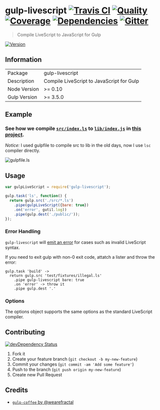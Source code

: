 # gulp-livescript [![Travis CI][travis-image]][travis-url] [![Quality][codeclimate-image]][codeclimate-url] [![Coverage][codeclimate-coverage-image]][codeclimate-coverage-url] [![Dependencies][gemnasium-image]][gemnasium-url] [![Gitter][gitter-image]][gitter-url]
> Compile LiveScript to JavaScript for Gulp

[![Version][npm-image]][npm-url]


## Information

<table>
<tr> 
<td>Package</td><td>gulp-livescript</td>
</tr>
<tr>
<td>Description</td>
<td>Compile LiveScript to JavaScript for Gulp</td>
</tr>
<tr>
<td>Node Version</td>
<td>>= 0.10</td>
</tr>
<tr>
<td>Gulp Version</td>
<td>>= 3.5.0</td>
</tr>
</table>


## Example

### See how we compile [`src/index.ls`](https://github.com/tomchentw/gulp-livescript/blob/master/src/index.ls) to [`lib/index.js`](https://github.com/tomchentw/gulp-livescript/blob/master/lib/index.js) in [this project](https://github.com/tomchentw/gulp-livescript/blob/631b6f34e74133a595609732d724e98649ab48a6/gulpfile.ls).

*Notice:* I used gulpfile to compile src to lib in the old days, now I use `lsc` compiler directly.

![`gulpfile.ls`](https://f.cloud.github.com/assets/922234/2353915/093164d2-a5ae-11e3-8016-d1191004acb2.png)


## Usage

```javascript
var gulpLiveScript = require('gulp-livescript');

gulp.task('ls', function() {
  return gulp.src('./src/*.ls')
    .pipe(gulpLiveScript({bare: true})
    .on('error', gutil.log))
    .pipe(gulp.dest('./public/'));
});
```


### Error Handling

`gulp-livescript` will [emit an error](https://github.com/tomchentw/gulp-livescript/blob/master/test/main.ls#L45) for cases such as invalid LiveScript syntax.

If you need to exit gulp with non-0 exit code, attatch a lister and throw the error:

```livescript
gulp.task 'build' ->
  return gulp.src 'test/fixtures/illegal.ls'
    .pipe gulp-livescript bare: true
    .on 'error' -> throw it
    .pipe gulp.dest '.'
```


### Options

The options object supports the same options as the standard LiveScript compiler.


## Contributing

[![devDependency Status][david-dm-image]][david-dm-url]

1. Fork it
2. Create your feature branch (`git checkout -b my-new-feature`)
3. Commit your changes (`git commit -am 'Add some feature'`)
4. Push to the branch (`git push origin my-new-feature`)
5. Create new Pull Request


## Credits

* [`gulp-coffee` by @wearefractal](https://github.com/wearefractal/gulp-coffee)


[npm-image]: https://img.shields.io/npm/v/gulp-livescript.svg?style=flat-square
[npm-url]: https://www.npmjs.org/package/gulp-livescript

[travis-image]: https://img.shields.io/travis/tomchentw/gulp-livescript.svg?style=flat-square
[travis-url]: https://travis-ci.org/tomchentw/gulp-livescript
[codeclimate-image]: https://img.shields.io/codeclimate/github/tomchentw/gulp-livescript.svg?style=flat-square
[codeclimate-url]: https://codeclimate.com/github/tomchentw/gulp-livescript
[codeclimate-coverage-image]: https://img.shields.io/codeclimate/coverage/github/tomchentw/gulp-livescript.svg?style=flat-square
[codeclimate-coverage-url]: https://codeclimate.com/github/tomchentw/gulp-livescript
[gemnasium-image]: https://img.shields.io/gemnasium/tomchentw/gulp-livescript.svg?style=flat-square
[gemnasium-url]: https://gemnasium.com/tomchentw/gulp-livescript
[gitter-image]: https://badges.gitter.im/Join%20Chat.svg
[gitter-url]: https://gitter.im/tomchentw/gulp-livescript?utm_source=badge&utm_medium=badge&utm_campaign=pr-badge&utm_content=badge
[david-dm-image]: https://img.shields.io/david/dev/tomchentw/gulp-livescript.svg?style=flat-square
[david-dm-url]: https://david-dm.org/tomchentw/gulp-livescript#info=devDependencies
